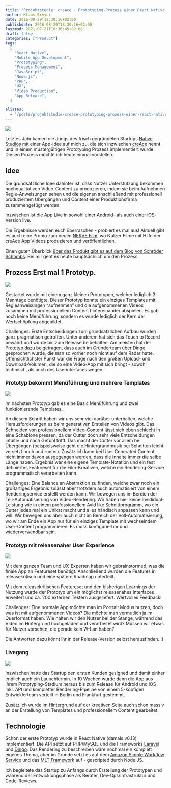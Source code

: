 ```yaml
---
title: "Projektstudie: creAce - Prototyping-Prozess einer React Native Mobile App von Proof bis Release"
author: Klaus Breyer
date: 2016-08-29T18:30:16+02:00
publishdate: 2016-08-29T18:30:16+02:00
lastmod: 2021-07-21T16:36:45+02:00
draft: false
categories: ["Product"]
tags:
  [
    "React Native",
    "Mobile App Development",
    "Prototyping",
    "Process Management",
    "JavaScript",
    "Node.js",
    "PHP",
    "UX",
    "Video Production",
    "App Release",
  ]

aliases:
  - "/posts/projektstudie-creace-prototyping-prozess-einer-react-native-mobile-app-von-proof-bis-release/"
---
```


![](creace-header-1024x538.jpg)

Letztes Jahr kamen die Jungs des frisch gegründeten Startups [Native Studios](http://www.native-studios.com/) mit einer App-Idee auf mich zu, die sich inzwischen [creAce](http://creace.io/) nennt und in einem mustergültigen Prototyping Prozess implementiert wurde. Diesen Prozess möchte ich heute einmal vorstellen.

## Idee

Die grundsätzliche Idee dahinter ist, dass Nutzer Unterstützung bekommen hochqualitativen Video-Content zu produzieren, indem sie beim Aufnehmen Regie-Anweisungen sehen und die eigenen anschließend mit professionell produziertem Übergängen und Content einer Produktionsfirma zusammengefügt werden.

Inzwischen ist die App Live in sowohl einer [Android](https://play.google.com/store/apps/details?id=com.nativestudios&hl=de)- als auch einer [iOS](https://itunes.apple.com/de/app/creace-video-app/id1134621325?mt=8)-Version live.

Die Ergebnisse werden euch überraschen - probiert es mal aus! Aktuell gibt es auch eine Promo zum neuen [NERVE Film](http://nerve-film.de/creace_challenges/), wo Nutzer Filme mit Hilfe der creAce App Videos produzieren und veröffentlichen.

Einen guten Überblick [über das Produkt gibt es auf dem Blog von Schröder Schömbs](http://www.schroederschoembs.com/newsroom/creace/). Bei mir geht es heute hauptsächlich um den Prozess.

## Prozess Erst mal 1 Prototyp.

![](2016-08-29-creace-v01-1024x444-1024x444.png)

Gestartet wurde mit einem ganz kleinen Prototypen, welcher lediglich 3 Manntage benötigte. Dieser Prototyp konnte ein einziges Templates mit Regieanweisungen “aufnehmen” und die aufgenommenen Videos zusammen mit professionellem Content hintereinander abspielen. Es gab noch keine Menüführung, sondern es wurde lediglich der Kern der Wertschöpfung abgebildet.

Challenges: Erste Entscheidungen zum grundsätzlichen Aufbau wurden ganz pragmatisch getroffen. Unter anderem hat sich das Touch to Record bewährt und wurde bis zum Release beibehalten.
Am meisten hat der Prototyp dazu beigetragen, dass auch im Gründerteam über Dinge gesprochen wurde, die man so vorher noch nicht auf dem Radar hatte. Offensichtlichster Punkt war die Frage nach den großen Upload- und Download-Volumen, die so eine Video-App mit sich bringt - sowohl technisch, als auch des Userinterfaces wegen.

### Prototyp bekommt Menüführung und mehrere Templates

![](2016-08-29-creace-v08-export-1024x709-1024x709.png)

Im nächsten Prototyp gab es eine Basic Menüführung und zwei funktionierende Templates.

An diesem Schritt haben wir uns sehr viel darüber unterhalten, welche Herausforderungen es beim generativen Erstellen von Videos gibt. Das Schneiden von professionellem Video-Content lässt sich eben schlecht in eine Schablone pressen, da der Cutter doch sehr viele Entscheidungen intuitiv und nach Gefühl trifft. Das macht der Cutter vor allem bei Übergängen (beispielsweise geht die Hintergrundmusik bei Schnitten leicht versetzt hoch und runter). Zusätzlich kann bei User Generated Content nicht immer davon ausgegangen werden, dass die Inhalte immer die selbe Länge haben.
Ergebnis war eine eigene Template-Notation und ein fest definiertes Featureset für die Film-Kreativen, welche ein Rendering-Service programmatisch verarbeiten kann.

Challenges: Eine Balance an Abstraktion zu finden, welche zwar noch ein großartiges Ergebnis zulässt aber trotzdem auch automatisiert von einem Renderingservice erstellt werden kann.
Wir bewegen uns im Bereich der Teil-Automatisierung von Video-Rendering. Wir haben hier keine Invididual-Leistung wie in einem professionellem Avid like Schnittprogramm, wo ein Cutter jedes mal ein Unikat macht und alles händisch anpassen kann und will. Wir bewegen uns aber auch nicht im Bereich der Voll-Automatisierung, wo wir am Ende ein App nur für ein einziges Template mit wechselndem User-Content programmieren. Es muss konfigurierbar und wiederverwendbar sein.

### Prototyp mit releasenaher User Experience

![](2016-08-29-creace-v010-export-1024x796-1024x796.png)

Mit dem ganzen Team und UX-Experten haben wir gebrainstormed, was die finale App an Featureset benötigt. Anschließend wurden die Features in releasekritisch und eine spätere Roadmap unterteilt.

Mit dem releasekritischen Featureset und den bisherigen Learnings der Nutzung wurde der Prototyp um ein möglichst releasenahes Interfaces erweitert und ca. 200 externen Testern ausgeliefert. Wertvolles Feedback!

Challenges: Eine normale App möchte man im Portrait Modus nutzen, doch was ist mit aufgenommenen Videos? Die möchte man vermutlich ja im Querformat haben. Wie halten wir den Nutzer bei der Stange, während das Video im Hintergrund hochgeladen und verarbeitet wird? Müssen wir etwas für Nutzer vorsehen, die gerade kein W-Lan haben?

Die Antworten dazu könnt ihr in der Release-Version selbst herausfinden. ;)

### Livegang

![](2016-08-29-creace-v1-1024x991-1024x991.png)

Inzwischen hatte das Startup den ersten Kunden gesigned und damit einher endlich auch ein Launchtermin. In 10 Wochen wurde dann die App aus ihrem Prototyping-Stadium heraus bis zum Release für Android und iOS inkl. API und kompletter Rendering-Pipeline von einem 5-köpfigen Entwicklerteam verteilt in Berlin und Frankfurt gestemmt.

Zusätzlich wurde im Hintergrund auf der kreativen Seite auch schon massiv an der Erstellung von Templates und professionellem Content gearbeitet.

## Technologie

Schon der erste Prototyp wurde in React Native (damals v0.13) implementiert.
Die API setzt auf PHP/MySQL und die Frameworks [Laravel](https://www.laravel.com/) und [Dingo](https://github.com/dingo/api).
Das Rendering zu beschreiben wäre nochmal ein komplett eigenes Thema, aber im Grunde setzt es auf dem [Amazon Simple Workflow Service](https://aws.amazon.com/de/swf/) und das [MLT Framework](https://www.mltframework.org/) auf - gescripted durch Node.JS.

Ich begleitete das Startup zu Anfangs durch Erstellung der Prototypen und während der Entwicklungsphase als Berater, Dev-Ops/Infrastruktur und Code-Reviews.
